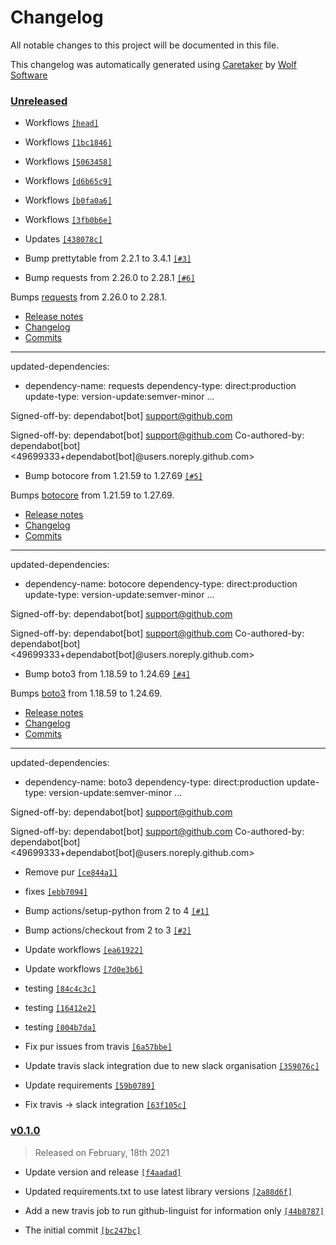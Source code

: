 # Changelog

All notable changes to this project will be documented in this file.


This changelog was automatically generated using [Caretaker](https://github.com/DevelopersToolbox/caretaker) by [Wolf Software](https://github.com/WolfSoftware)

### [Unreleased](https://github.com/AWSToolbox/list-availability-zones/compare/v0.1.1...HEAD)

- Workflows [`[head]`](https://github.com/AWSToolbox/list-availability-zones/commit/)

- Workflows [`[1bc1846]`](https://github.com/AWSToolbox/list-availability-zones/commit/1bc184692bbf3d0df37b338a58a2a867922631b1)

- Workflows [`[5063458]`](https://github.com/AWSToolbox/list-availability-zones/commit/506345847b4dfc7f6bb5e5b6af8eefaabdddee14)

- Workflows [`[d6b65c9]`](https://github.com/AWSToolbox/list-availability-zones/commit/d6b65c9c94f793fe936929f3bd86e8d08d9063f8)

- Workflows [`[b0fa0a6]`](https://github.com/AWSToolbox/list-availability-zones/commit/b0fa0a69dd2c10288bf566c5f11b2629736b7533)

- Workflows [`[3fb0b6e]`](https://github.com/AWSToolbox/list-availability-zones/commit/3fb0b6ec50db5f4e297a5067b02b509fb0c6f5ed)

- Updates [`[438078c]`](https://github.com/AWSToolbox/list-availability-zones/commit/438078cea1e7950b495c868e6e68fb3d7438fe30)

- Bump prettytable from 2.2.1 to 3.4.1 [`[#3]`](https://github.com/AWSToolbox/list-availability-zones/pull/3)

- Bump requests from 2.26.0 to 2.28.1 [`[#6]`](https://github.com/AWSToolbox/list-availability-zones/pull/6)

Bumps [requests](https://github.com/psf/requests) from 2.26.0 to 2.28.1.
- [Release notes](https://github.com/psf/requests/releases)
- [Changelog](https://github.com/psf/requests/blob/main/HISTORY.md)
- [Commits](https://github.com/psf/requests/compare/v2.26.0...v2.28.1)

---
updated-dependencies:
- dependency-name: requests
 dependency-type: direct:production
 update-type: version-update:semver-minor
...

Signed-off-by: dependabot[bot] <support@github.com>

Signed-off-by: dependabot[bot] <support@github.com>
Co-authored-by: dependabot[bot] <49699333+dependabot[bot]@users.noreply.github.com>

- Bump botocore from 1.21.59 to 1.27.69 [`[#5]`](https://github.com/AWSToolbox/list-availability-zones/pull/5)

Bumps [botocore](https://github.com/boto/botocore) from 1.21.59 to 1.27.69.
- [Release notes](https://github.com/boto/botocore/releases)
- [Changelog](https://github.com/boto/botocore/blob/develop/CHANGELOG.rst)
- [Commits](https://github.com/boto/botocore/compare/1.21.59...1.27.69)

---
updated-dependencies:
- dependency-name: botocore
 dependency-type: direct:production
 update-type: version-update:semver-minor
...

Signed-off-by: dependabot[bot] <support@github.com>

Signed-off-by: dependabot[bot] <support@github.com>
Co-authored-by: dependabot[bot] <49699333+dependabot[bot]@users.noreply.github.com>

- Bump boto3 from 1.18.59 to 1.24.69 [`[#4]`](https://github.com/AWSToolbox/list-availability-zones/pull/4)

Bumps [boto3](https://github.com/boto/boto3) from 1.18.59 to 1.24.69.
- [Release notes](https://github.com/boto/boto3/releases)
- [Changelog](https://github.com/boto/boto3/blob/develop/CHANGELOG.rst)
- [Commits](https://github.com/boto/boto3/compare/1.18.59...1.24.69)

---
updated-dependencies:
- dependency-name: boto3
 dependency-type: direct:production
 update-type: version-update:semver-minor
...

Signed-off-by: dependabot[bot] <support@github.com>

Signed-off-by: dependabot[bot] <support@github.com>
Co-authored-by: dependabot[bot] <49699333+dependabot[bot]@users.noreply.github.com>

- Remove pur [`[ce844a1]`](https://github.com/AWSToolbox/list-availability-zones/commit/ce844a1e1f2cbec393d4f15da5d07f81bcf9b7cc)

- fixes [`[ebb7094]`](https://github.com/AWSToolbox/list-availability-zones/commit/ebb7094c347ee6f795ae51c44f1bcbf142b7db7c)

- Bump actions/setup-python from 2 to 4 [`[#1]`](https://github.com/AWSToolbox/list-availability-zones/pull/1)

- Bump actions/checkout from 2 to 3 [`[#2]`](https://github.com/AWSToolbox/list-availability-zones/pull/2)

- Update workflows [`[ea61922]`](https://github.com/AWSToolbox/list-availability-zones/commit/ea61922d5d2144bf8383aed9850499411e06e5ad)

- Update workflows [`[7d0e3b6]`](https://github.com/AWSToolbox/list-availability-zones/commit/7d0e3b6f77a67d42bdfc52100cb9734b10d81525)

- testing [`[84c4c3c]`](https://github.com/AWSToolbox/list-availability-zones/commit/84c4c3ccaa76b1c050d13891247a200bbe36d4e3)

- testing [`[16412e2]`](https://github.com/AWSToolbox/list-availability-zones/commit/16412e2ab319cc3542e908f9e78be427698c6469)

- testing [`[004b7da]`](https://github.com/AWSToolbox/list-availability-zones/commit/004b7da7f02d3c78e3ac8d34a709919338053393)

- Fix pur issues from travis [`[6a57bbe]`](https://github.com/AWSToolbox/list-availability-zones/commit/6a57bbed42604f015a8f2f1d5cd6c7efbf36ff2a)

- Update travis slack integration due to new slack organisation [`[359076c]`](https://github.com/AWSToolbox/list-availability-zones/commit/359076c84c99f128afb8ceaf70b16f098cda2e52)

- Update requirements [`[59b0789]`](https://github.com/AWSToolbox/list-availability-zones/commit/59b078986860c024e3f0c7c126c9d0e56c977894)

- Fix travis -> slack integration [`[63f105c]`](https://github.com/AWSToolbox/list-availability-zones/commit/63f105c2025a46771754bd189f21b688f7858757)

### [v0.1.0](https://github.com/AWSToolbox/list-availability-zones/releases/v0.1.0)

> Released on February, 18th 2021

- Update version and release [`[f4aadad]`](https://github.com/AWSToolbox/list-availability-zones/commit/f4aadad6766dfba6b01445a90aebb35aa39b2dc1)

- Updated requirements.txt to use latest library versions [`[2a88d6f]`](https://github.com/AWSToolbox/list-availability-zones/commit/2a88d6f3c13c46006aeddbb2935f50c3dfb25486)

- Add a new travis job to run github-linguist for information only [`[44b8787]`](https://github.com/AWSToolbox/list-availability-zones/commit/44b8787d54edeb18d47a48a6f7cb00247eb482ee)

- The initial commit [`[bc247bc]`](https://github.com/AWSToolbox/list-availability-zones/commit/bc247bc38dee5f8859a66c5e4b4b01fc566a50b7)

